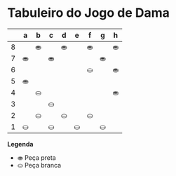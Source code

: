 # Tabuleiro do Jogo de Dama

|   | a | b | c | d | e | f | g | h |
|---|---|---|---|---|---|---|---|---|
| 8 |   | ⛂ |   | ⛂ |   | ⛂ |   | ⛂ |
| 7 | ⛂ |   | ⛂ |   |   |   | ⛂ |   |
| 6 |   |   |   |   |   | ⛀ |   | ⛂ |
| 5 | ⛂ |   |   |   |   |   |   |   |
| 4 |   | ⛀ |   |   |   |   |   | ⛂ |
| 3 |   |   | ⛀ |   |   |   |   |   |
| 2 |   | ⛀ |   | ⛀ |   | ⛀ |   |   |
| 1 | ⛀ |   | ⛀ |   | ⛀ |   | ⛀ |   |

**Legenda**

- ⛂ Peça preta
- ⛀ Peça branca